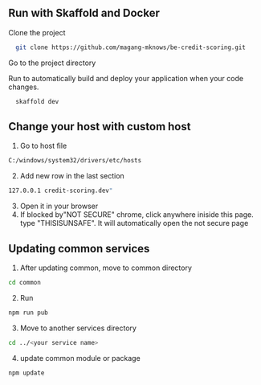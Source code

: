 ## Run with Skaffold and Docker

Clone the project

```bash
  git clone https://github.com/magang-mknows/be-credit-scoring.git
```

Go to the project directory

Run to automatically build and deploy your application when your code changes.

```bash
  skaffold dev
```

## Change your host with custom host

1. Go to host file

```bash
C:/windows/system32/drivers/etc/hosts
```

2. Add new row in the last section

```bash
127.0.0.1 credit-scoring.dev"
```

3. Open it in your browser
4. If blocked by"NOT SECURE" chrome, click anywhere iniside this page. type "THISISUNSAFE". It will automatically open the not secure page

## Updating common services

1. After updating common, move to common directory

```bash
cd common
```

2. Run

```bash
npm run pub
```

3. Move to another services directory

```bash
cd ../<your service name>
```

4. update common module or package

```bash
npm update
```
